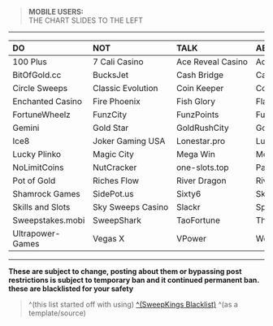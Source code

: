 >**MOBILE USERS:**  
THE CHART SLIDES TO THE LEFT

---

|**DO**|**NOT**|**TALK**|**ABOUT**|**THESE**|**CASINOS**|
|:-|:-|:-|:-|:-|:-|
|100&nbsp;Plus|7&nbsp;Cali&nbsp;Casino|Ace&nbsp;Reveal&nbsp;Casino|Admiral|Betcoin&#46;social|BitBetWin|
|BitOfGold&#46;cc|BucksJet|Cash&nbsp;Bridge|Casino&nbsp;Royale|Chicago&nbsp;Sweeps|Chip'N&nbsp;Win|
|Circle&nbsp;Sweeps|Classic&nbsp;Evolution|Coin&nbsp;Keeper|CoinsBucks|CosmoSlots|Dollar&nbsp;Mills|
|Enchanted&nbsp;Casino|Fire&nbsp;Phoenix|Fish&nbsp;Glory|Flamingo7|Fortune&nbsp;Slots|Fortune&nbsp;Wave|
|FortuneWheelz|FunzCity|FunzPoints|FunRize|Galaxy&nbsp;World|Gamesroom777|
|Gemini|Gold&nbsp;Star|GoldRushCity|Golden&nbsp;Dragon|Golden&nbsp;Reel|Golden&nbsp;Treasure|
|Ice8|Joker&nbsp;Gaming&nbsp;USA|Lonestar&#46;pro|Lucky&nbsp;6&nbsp;Casino|Lucky&nbsp;777|Lucky&nbsp;Charms|
|Lucky&nbsp;Plinko|Magic&nbsp;City|Mega&nbsp;Win|Moozi|MrAllInOne|Noble&nbsp;Casino|
|NoLimitCoins|NutCracker|one-slots&#46;top|Paradise&nbsp;Casino|PayDay&nbsp;Sweeps|PlayNet&nbsp;Fun|
|Pot&nbsp;of&nbsp;Gold|Riches&nbsp;Flow|River&nbsp;Dragon|Riversweeps|Roll&nbsp;Royale|Scrooge&nbsp;Casino|
|Shamrock&nbsp;Games|SidePot&#46;us|Sixty6|Skill&nbsp;Quest|SkillMachine&#46;net|SkillMine&#46;net|
|Skills&nbsp;and&nbsp;Slots|Sky&nbsp;Sweeps&nbsp;Casino|Slackr|Spinpaqls|SunshineSweeps|SweepSlots|
|Sweepstakes&#46;mobi|SweepShark|TaoFortune|Threelz|TigerIsHome|ToraTora|
|Ultrapower-Games|Vegas&nbsp;X|VPower|WebSweeps&nbsp;Casino|Wild&nbsp;World|YayCasino&#46;us&#47;com|

---

**These are subject to change, posting about them or bypassing post restrictions is subject to temporary ban and it continued permanent ban. these are blacklisted for your safety**

>^(this list started off with using) [^(SweepKings Blacklist)](https://sweepskings.com/untrustworthy) ^(as a template/source)